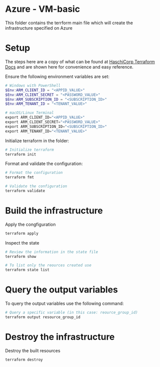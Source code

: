 # Azure - VM-basic

This folder contains the terrform main file which will create the infrastructure specified on Azure

# Setup
The steps here are a copy of what can be found at [HaschiCorp Terraform Docs](https://developer.hashicorp.com/terraform/tutorials/azure-get-started/azure-build) and are shown here for convenience and easy reference.

Ensure the following environment variables are set:
```powershell
# Windows with PowerShell
$Env:ARM_CLIENT_ID = "<APPID_VALUE>"
$Env:ARM_CLIENT_SECRET = "<PASSWORD_VALUE>"
$Env:ARM_SUBSCRIPTION_ID = "<SUBSCRIPTION_ID>"
$Env:ARM_TENANT_ID = "<TENANT_VALUE>"

# macOS/Linux Terminal
export ARM_CLIENT_ID="<APPID_VALUE>"
export ARM_CLIENT_SECRET="<PASSWORD_VALUE>"
export ARM_SUBSCRIPTION_ID="<SUBSCRIPTION_ID>"
export ARM_TENANT_ID="<TENANT_VALUE>"
```

Initialize terraform in the folder: 
```sh
# Initialize terraform
terraform init
```
Format and validate the configuration: 
```sh
# Format the configuration
terraform fmt

# Validate the configuration
terraform validate
```

# Build the infrastructure
Apply the congfiguration
```sh
terraform apply
```
Inspect the state
```sh
# Review the information in the state file
terraform show

# To list only the reources created use
terraform state list
```

# Query the output variables
To query the output variables use the following command:
```sh
# Query a specific variable (in this case: reource_group_id)
terraform output resource_group_id
```

# Destroy the infrastructure
Destroy the built resources
```sh
terraform destroy
```